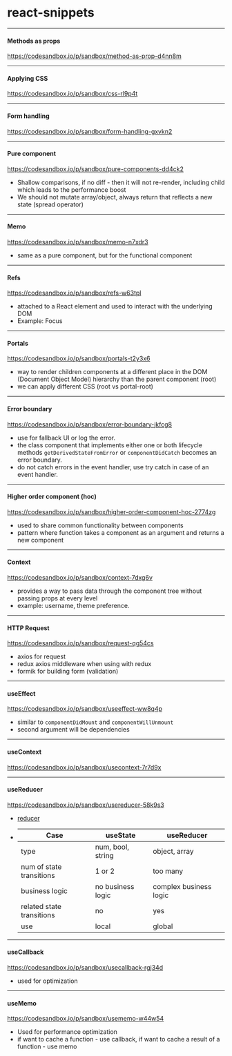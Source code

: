 # react-snippets

---

#### Methods as props
https://codesandbox.io/p/sandbox/method-as-prop-d4nn8m


---
#### Applying CSS
https://codesandbox.io/p/sandbox/css-rl9p4t

---
#### Form handling
https://codesandbox.io/p/sandbox/form-handling-gxvkn2

---
#### Pure component
https://codesandbox.io/p/sandbox/pure-components-dd4ck2
  - Shallow comparisons, if no diff - then it will not re-render, including child which leads to the performance boost
  - We should not mutate array/object, always return that reflects a new state (spread operator)

---
#### Memo
https://codesandbox.io/p/sandbox/memo-n7xdr3
  - same as a pure component, but for the functional component

---
#### Refs

https://codesandbox.io/p/sandbox/refs-w63tpl
  - attached to a React element and used to interact with the underlying DOM
  - Example: Focus

---
#### Portals
https://codesandbox.io/p/sandbox/portals-t2y3x6
  - way to render children components at a different place in the DOM (Document Object Model) hierarchy than the parent component (root)
  - we can apply different CSS (root vs portal-root)

---
#### Error boundary
https://codesandbox.io/p/sandbox/error-boundary-jkfcg8
  - use for fallback UI or log the error.
  - the class component that implements either one or both lifecycle methods `getDerivedStateFromError` or `componentDidCatch` becomes an error boundary.
  - do not catch errors in the event handler, use try catch in case of an event handler.

---
#### Higher order component (hoc)
https://codesandbox.io/p/sandbox/higher-order-component-hoc-2774zg
  - used to share common functionality between components
  - pattern where function takes a component as an argument and returns a new component

---
#### Context
https://codesandbox.io/p/sandbox/context-7dxg6v
  - provides a way to pass data through the component tree without passing props at every level
  - example: username, theme preference. 
---
####  HTTP Request 
https://codesandbox.io/p/sandbox/request-qg54cs
  - axios for request
  - redux axios middleware when using with redux
  - formik for building form (validation)
---
####  useEffect
https://codesandbox.io/p/sandbox/useeffect-ww8q4p
  - similar to `componentDidMount` and `componentWillUnmount`
  - second argument will be dependencies

---
#### useContext
https://codesandbox.io/p/sandbox/usecontext-7r7d9x

---
#### useReducer
https://codesandbox.io/p/sandbox/usereducer-58k9s3
  - [reducer](https://developer.mozilla.org/en-US/docs/Web/JavaScript/Reference/Global_Objects/Array/reduce)
  - | **Case**                  | **useState**      | **useReducer**         |
    |---------------------------|-------------------|------------------------|
    | type                      | num, bool, string | object, array          |
    | num of state transitions  | 1 or 2            | too many               |
    | business logic            | no business logic | complex business logic |
    | related state transitions | no                | yes                    |
    | use                       | local             | global                 |


---
#### useCallback
https://codesandbox.io/p/sandbox/usecallback-rgj34d
  -  used for optimization

---
#### useMemo
https://codesandbox.io/p/sandbox/usememo-w44w54
  - Used for performance optimization
  - if want to cache a function - use callback, if want to cache a result of a function - use memo


